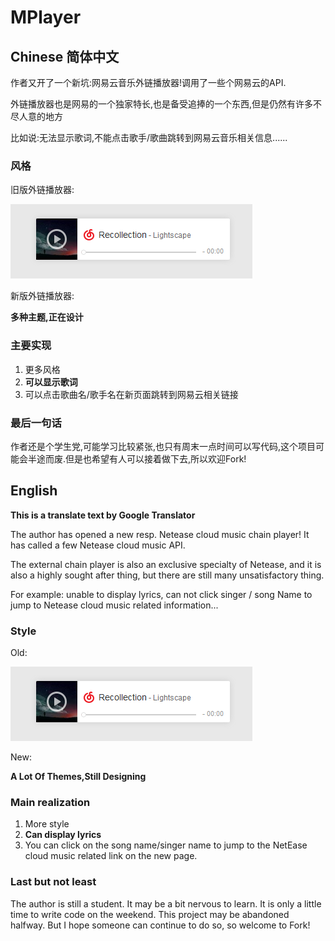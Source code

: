 # MPlayer

## Chinese 简体中文

作者又开了一个新坑:网易云音乐外链播放器!调用了一些个网易云的API.

外链播放器也是网易的一个独家特长,也是备受追捧的一个东西,但是仍然有许多不尽人意的地方

比如说:无法显示歌词,不能点击歌手/歌曲跳转到网易云音乐相关信息......

### 风格

旧版外链播放器:

![1](./readme/1.png)

新版外链播放器:



**多种主题,正在设计**



### 主要实现

1. 更多风格
2. **可以显示歌词**
3. 可以点击歌曲名/歌手名在新页面跳转到网易云相关链接



### 最后一句话

作者还是个学生党,可能学习比较紧张,也只有周末一点时间可以写代码,这个项目可能会半途而废.但是也希望有人可以接着做下去,所以欢迎Fork!

## English

**This is a translate text by Google Translator**

The author has opened a new resp.  Netease cloud music chain player! It has called a few Netease cloud music API.

The external chain player is also an exclusive specialty of Netease, and it is also a highly sought after thing, but there are still many unsatisfactory thing.

For example: unable to display lyrics, can not click  singer / song  Name to jump to Netease cloud music related information...

### Style

Old:

![1](./readme/1.png)

New:



**A Lot Of Themes,Still Designing**



### Main realization

1. More style
2. **Can display lyrics**
3. You can click on the song name/singer name to jump to the NetEase cloud music related link on the new page.



### Last but not least

The author is still a student. It may be a bit nervous to learn. It is only a little time to write code on the weekend. This project may be abandoned halfway. But I hope someone can continue to do so, so welcome to Fork!
